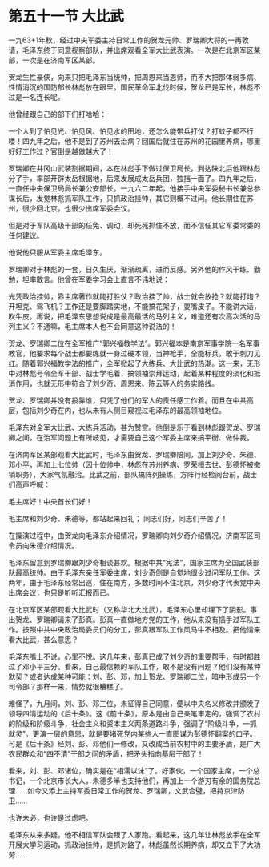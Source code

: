# 第五十一节 大比武

一九63+1年秋，经过中央军委主持日常工作的贺龙元帅、罗瑞卿大将的一再敦请，毛泽东终于同意视察部队，并出席观看全军大比武表演。一次是在北京军区某部，一次是在济南军区某部。

贺龙生性豪侠，向来只把毛泽东当统帅，把周恩来当恩师，而不大把那体弱多病、性情消沉的国防部长林彪放在眼里。国民革命军北伐时候，贺龙已是军长，林彪不过是一名连长呢。

他曾经跟自己的部下们打哈哈：

一个人到了怕见光、怕见风、怕见水的田地，还怎么能带兵打仗？打蚊子都不行喽！四九年之后，他不是到了苏州去治病？回国后就住在苏州的花园里养病，哪里好好工作过？官倒是越做越大了！

罗瑞卿在井冈山武装割据期间，本在林彪手下做过保卫局长。到达陕北后他跟林彪分了手，率部开辟太岳根据地，后来发展成太岳兵团，独挡一面了。四九年之后，一直任中央保卫局局长兼公安部长。一九六二年起，他接手中央军委秘书长兼总参谋长后，发觉林彪抓军队工作，只抓政治挂帅，其它则概不过问。他长期住在苏州，很少回北京，也很少出席军委会议。

但是对于军队高级干部的任免、调动，却死死抓住不放，而不信任其它军委常委的任何建议。

他说他只服从军委主席毛泽东。

罗瑞卿对于林彪的一套，日久生厌，渐渐疏离，进而反感。另外他的作风干练、勤勉，坦率敢言。他曾在军委学习会上直言不讳地说：

光凭政治挂帅，靠主席著作就能打胜仗？政治挂了帅，战士就会放抢？就能打炮？开坦克、驾飞机？工作还是要脚踏实地，不能搞花架子，耍嘴皮子。不能讲大话，吹牛皮。再说，把毛泽东思想说成是最高最活的马列主义，难道还有次高次活的马列主义？不通嘛，毛主席本人也不会同意这种说法的！

贺龙、罗瑞卿二位在全军推广“郭兴福教学法”。郭兴福本是南京军事学院一名军事教官，他要求每个战士都要练就一身过硬本领，当神枪手，全能标兵，敢于刺刀见红。随着郭兴福教学法的推广，全军掀起了大练兵、大比武的热潮。这一来，无形中对林彪号令全军干部、战士学毛着、搞领袖崇拜运动，起着某种程度的淡化和抵消作用，也就无形中符合了刘少奇、周恩来、陈云等人的务实路线。

贺龙、罗瑞卿并没有投靠谁，只凭了他们的军人的责任感工作着。而且在中共高层，包括刘少奇在内，也从未有人侧目窥视过毛泽东的最高领袖地位。

毛泽东对全军大比武、大练兵活动，甚为赞赏。他倒是乐于看到林彪跟贺龙、罗瑞卿之间，在治军问题上有所岐见，才需要自己这个军委主席来搞平衡、做仲裁。

在济南军区某部观看大比武时，毛泽东由贺龙、罗瑞卿陪同，加上刘少奇、朱德、邓小平，再加上七位帅（因十位帅中，林彪在苏州养病、罗荣桓去世、彭德怀被撤销职务），大家气氛融洽。比武之前，部队搞阵列操练，方阵行经检阅台前，战士们高声呼喊：

毛主席好！中央首长们好！

毛主席和刘少奇、朱德等，都站起来回礼； 同志们好，同志们辛苦了！

在操演过程中，由贺龙向毛泽东介绍情况，罗瑞卿向刘少奇介绍情况，济南军区司令员向朱德介绍情况。

毛泽东留意到罗瑞卿跟刘少奇相谈甚欢。根据中共“宪法”，国家主席为全国武装部队最高统帅。由于毛泽东亲任军委主席，刘少奇倒是自觉地很少过问军队工作。这两年，由于毛泽东经常出巡，住在南方，多数时间不住北京，刘少奇才代表党中央出席会议，也只是听听汇报而已。

在北京军区某部观看大比武时（又称华北大比武），毛泽东心里却埋下了阴影。事出贺龙、罗瑞卿请来了彭真。彭真一直做地方党的工作，他从来没有插手过军队工作。按照中共中央政治局委员们的分工，彭真跟军队工作风马牛不相及。把他请来看大比武，甚么意思？

毛泽东嘴上不说，心里不悦。这几年来，彭真已成了刘少奇的重要帮手，有时都胜过了邓小平三分。看来，自己最信赖的军队工作，敢不是没有问题？他们没有某种默契？或者达成某种可能：刘、彭、邓，加上贺龙、罗瑞卿二位，暗中形成另一个司令部？那样一来，情势就很糟糕了。

难怪了，九月间，刘、彭、邓三位，未征得自己同意，便以中央名义修改并颁发了领导四清运动的《后十条》。这《前十条》，原本是由自己亲笔审定的，强调了农村的阶级和阶级斗争，社会主义和资本主义两条道路斗争，强调了“阶级斗争，一抓就灵”。更演一层的意思，就是要堵死党内某些人一直图谋为彭德怀翻案的口子。可是《后十条》经刘、彭、邓他们一修改，又改成当前农村中的主要矛盾，是广大农民群众和“四不清”干部之间的矛盾，把矛头指向基层干部了！

看来，刘、彭、邓诸位，确实是在“相濡以沫”了。好家伙，一个国家主席，一个总书记，一个北京市长大人，朱德多半也支持他们，再加上一个游刃有余的国务院总理……如今又添上主持军委日常工作的贺龙、罗瑞卿，文武合璧，把持京津防卫……

也许未必，也许是过虑吧。

毛泽东从来多疑，他不相信军队会跟了人家跑。看起来，这几年让林彪放手在全军开展大学习运动，抓政治挂帅，是抓对路了。林彪虽然长期养病，却又立下了大功劳……
